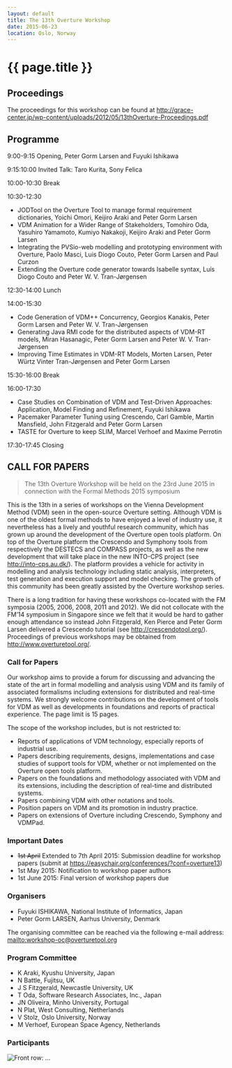 ```yaml
---
layout: default
title: The 13th Overture Workshop
date: 2015-06-23
location: Oslo, Norway
---
```


# {{ page.title }}
## Proceedings

The proceedings for this workshop can be found at http://grace-center.jp/wp-content/uploads/2012/05/13thOverture-Proceedings.pdf
## Programme
9:00-9:15 Opening, Peter Gorm Larsen and Fuyuki Ishikawa

9:15:10:00 Invited Talk: Taro Kurita, Sony Felica

10:00-10:30 Break

10:30-12:30

* JODTool on the Overture Tool to manage formal requirement dictionaries, Yoichi Omori, Keijiro Araki and Peter Gorm Larsen
* VDM Animation for a Wider Range of Stakeholders, Tomohiro Oda, Yasuhiro Yamamoto, Kumiyo Nakakoji, Keijiro Araki and Peter Gorm Larsen 
* Integrating the PVSio-web modelling and prototyping environment with Overture, Paolo Masci, Luis Diogo Couto, Peter Gorm Larsen and Paul Curzon
* Extending the Overture code generator towards Isabelle syntax, Luís Diogo Couto and Peter W. V. Tran-Jørgensen

12:30-14:00 Lunch

14:00-15:30

* Code Generation of VDM++ Concurrency, Georgios Kanakis, Peter Gorm Larsen and Peter W. V. Tran-Jørgensen
* Generating Java RMI code for the distributed aspects of VDM-RT models, Miran Hasanagic, Peter Gorm Larsen and Peter W. V. Tran-Jørgensen
* Improving Time Estimates in VDM-RT Models, Morten Larsen, Peter Würtz Vinter Tran-Jørgensen and Peter Gorm Larsen

15:30-16:00 Break

16:00-17:30

* Case Studies on Combination of VDM and Test-Driven Approaches: Application, Model Finding and Refinement, Fuyuki Ishikawa
* Pacemaker Parameter Tuning using Crescendo, Carl Gamble, Martin Mansfield, John Fitzgerald and Peter Gorm Larsen
* TASTE for Overture to keep SLIM, Marcel Verhoef and Maxime Perrotin

17:30-17:45 Closing

## CALL FOR PAPERS

> The 13th Overture Workshop
> will be held on the 23rd June 2015 in connection with the Formal Methods 2015 symposium

This is the 13th in a series of workshops on the Vienna Development Method (VDM) seen in the open-source Overture setting. Although VDM is one of the oldest formal methods to have enjoyed a level of industry use, it nevertheless has a lively and youthful research community, which has grown up around the development of the Overture open tools platform. On top of the Overture platform the Crescendo and Symphony tools from respectively the DESTECS and COMPASS projects, as well as the new development that will take place in the new INTO-CPS project (see <http://into-cps.au.dk/>). The platform provides a vehicle for activity in modelling and analysis technology including static analysis, interpreters, test generation and execution support and model checking. The growth of this community has been greatly assisted by the Overture workshop series.

There is a long tradition for having these workshops co-located with the FM symposia (2005, 2006, 2008, 2011 and 2012). We did not collocate with the FM’14 symposium in Singapore since we felt that it would be hard to gather enough attendance so instead John Fitzgerald, Ken Pierce and Peter Gorm Larsen delivered a Crescendo tutorial (see <http://crescendotool.org/>). Proceedings of previous workshops may be obtained from <http://www.overturetool.org/>.

### Call for Papers

Our workshop aims to provide a forum for discussing and advancing the state of the art in formal modelling and analysis using VDM and its family of associated formalisms including extensions for distributed and real-time systems. We strongly welcome contributions on the development of tools for VDM as well as developments in foundations and reports of practical experience. The page limit is 15 pages. 

The scope of the workshop includes, but is not restricted to: 

* Reports of applications of VDM technology, especially reports of industrial use. 
* Papers describing requirements, designs, implementations and case studies of support tools for VDM, whether or not implemented on the Overture open tools platform. 
* Papers on the foundations and methodology associated with VDM and its extensions, including the description of real-time and distributed systems. 
* Papers combining VDM with other notations and tools.
* Position papers on VDM and its promotion in industry practice. 
* Papers on extensions of Overture including Crescendo, Symphony and VDMPad.

### Important Dates

* <strike>1st April</strike> Extended to 7th April 2015: Submission deadline for workshop papers (submit at https://easychair.org/conferences/?conf=overture13)
* 1st May 2015: Notification to workshop paper authors
* 1st June 2015: Final version of workshop papers due

### Organisers

* Fuyuki ISHIKAWA, National Institute of Informatics, Japan
* Peter Gorm LARSEN, Aarhus University, Denmark 

The organising committee can be reached via the following e-mail address:  <mailto:workshop-oc@overturetool.org>

### Program Committee

* K Araki, Kyushu University, Japan
* N Battle, Fujitsu, UK
* J S Fitzgerald, Newcastle University, UK
* T Oda,  Software Research Associates, Inc., Japan
* JN Oliveira, Minho University, Portugal
* N Plat, West Consulting, Netherlands
* V Stolz, Oslo University, Norway
* M Verhoef, European Space Agency, Netherlands


### Participants

![Front row: ...](13/DSC_5269.JPG)
